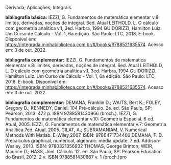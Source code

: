 Derivada; Aplicações; Integrais.

**bibliografia básica:**
IEZZI, G. Fundamentos de matemática elementar v.8: limites, derivadas, noções de
integral. 6ed. Atual
LEITHOLD, L. O cálculo com geometria analítica v.1, 3ed. Harbra, 1994
GUIDORIZZI, Hamilton Luiz. Um Curso de Cálculo - Vol. 1, 6a edição. São Paulo: LTC, 2018. E-book. Disponível em:
https://integrada.minhabiblioteca.com.br/#/books/9788521635574. Acesso em: 3 de out.
2022.

**bibliografia complementar:**
IEZZI, G. Fundamentos de matemática elementar v.8: limites, derivadas, noções de
integral. 6ed. Atual
LEITHOLD, L. O cálculo com geometria analítica v.1, 3ed. Harbra, 1994
GUIDORIZZI, Hamilton Luiz. Um Curso de Cálculo - Vol. 1, 6a edição. São Paulo: LTC,
2018. E-book. Disponível em:
https://integrada.minhabiblioteca.com.br/#/books/9788521635574. Acesso em: 3 de out.
2022.

**bibliografia complementar:**
DEMANA, Franklin D.; WAITS, Bert K.; FOLEY, Gregory D.; KENNEDY, Daniel.
104
Pré-cálculo. 2a. ed. São Paulo, SP: Pearson, 2013. 472 p. ISBN 9788581430966 (broch.).
IEZZI, G. Fundamentos de matemática elementar v.10: Geometria Espacial. 6 ed. Atual,
2005.
IEZZI, G. Fundamentos de matemática elementar v.7: Geometria Analítica.7ed. Atual,
2005.
GILAT, A.; SUBRAMANIAM, V. Numerical Methods With Matlab. E-Wiley,2007.
ISBN: 9780471734406
DEMANA, F. D. Precalculus graphical, numerical, algebraic: media update. 7 ed.
Addison-Wesley, 2010. ISBN: 9780321356932
THOMAS, George Brinton; WEIR, Maurice D.; HASS, Joel. Cálculo. 12. ed. São Paulo,
SP: Pearson Education do Brasil, 2012. 2 v. ISBN 9788581430867 v. 1 (broch.)pro